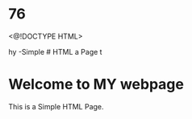 # 76
<@!DOCTYPE HTML>
<html>hy
<head1
  <title>-Simple 
# HTML a
    Page</ Litle>
</head12.>
</body>t
  <h1>Welcome to MY webpage</h4>
  <p>This is a Simple HTML Page.</p>
</body>
</html
